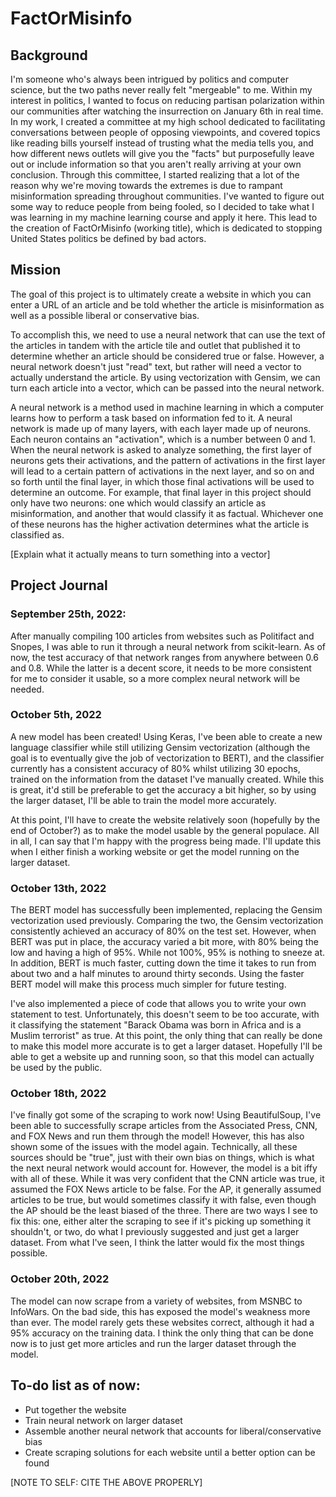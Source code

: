 # FactOrMisinfo

## Background

I'm someone who's always been intrigued by politics and computer science, but the two paths never really felt "mergeable" to me. Within my interest in politics, I wanted to focus on reducing partisan polarization within our communities after watching the insurrection on January 6th in real time. In my work, I created a committee at my high school dedicated to facilitating conversations between people of opposing viewpoints, and covered topics like reading bills yourself instead of trusting what the media tells you, and how different news outlets will give you the "facts" but purposefully leave out or include information so that you aren't really arriving at your own conclusion. Through this committee, I started realizing that a lot of the reason why we're moving towards the extremes is due to rampant misinformation spreading throughout communities. I've wanted to figure out some way to reduce people from being fooled, so I decided to take what I was learning in my machine learning course and apply it here. This lead to the creation of FactOrMisinfo (working title), which is dedicated to stopping United States politics be defined by bad actors.

## Mission

The goal of this project is to ultimately create a website in which you can enter a URL of an article and be told whether the article is misinformation as well as a possible liberal or conservative bias. 

To accomplish this, we need to use a neural network that can use the text of the articles in tandem with the article tile and outlet that published it to determine whether an article should be considered true or false. However, a neural network doesn't just "read" text, but rather will need a vector to actually understand the article. By using vectorization with Gensim, we can turn each article into a vector, which can be passed into the neural network. 

A neural network is a method used in machine learning in which a computer learns how to perform a task based on information fed to it. A neural network is made up of many layers, with each layer made up of neurons. Each neuron contains an "activation", which is a number between 0 and 1. When the neural network is asked to analyze something, the first layer of neurons gets their activations, and the pattern of activations in the first layer will lead to a certain pattern of activations in the next layer, and so on and so forth until the final layer, in which those final activations will be used to determine an outcome. For example, that final layer in this project should only have two neurons: one which would classify an article as misinformation, and another that would classify it as factual. Whichever one of these neurons has the higher activation determines what the article is classified as.

[Explain what it actually means to turn something into a vector]

## Project Journal

### September 25th, 2022:

After manually compiling 100 articles from websites such as Politifact and Snopes, I was able to run it through a neural network from scikit-learn. As of now, the test accuracy of that network ranges from anywhere between 0.6 and 0.8. While the latter is a decent score, it needs to be more consistent for me to consider it usable, so a more complex neural network will be needed.

### October 5th, 2022

A new model has been created! Using Keras, I've been able to create a new language classifier while still utilizing Gensim vectorization (although the goal is to eventually give the job of vectorization to BERT), and the classifier currently has a consistent accuracy of 80% whilst utilizing 30 epochs, trained on the information from the dataset I've manually created. While this is great, it'd still be preferable to get the accuracy a bit higher, so by using the larger dataset, I'll be able to train the model more accurately. 

At this point, I'll have to create the website relatively soon (hopefully by the end of October?) as to make the model usable by the general populace. All in all, I can say that I'm happy with the progress being made. I'll update this when I either finish a working website or get the model running on the larger dataset.

### October 13th, 2022

The BERT model has successfully been implemented, replacing the Gensim vectorization used previously. Comparing the two, the Gensim vectorization consistently achieved an accuracy of 80% on the test set. However, when BERT was put in place, the accuracy varied a bit more, with 80% being the low and having a high of 95%. While not 100%, 95% is nothing to sneeze at. In addition, BERT is much faster, cutting down the time it takes to run from about two and a half minutes to around thirty seconds. Using the faster BERT model will make this process much simpler for future testing. 

I've also implemented a piece of code that allows you to write your own statement to test. Unfortunately, this doesn't seem to be too accurate, with it classifying the statement "Barack Obama was born in Africa and is a Muslim terrorist" as true. At this point, the only thing that can really be done to make this model more accurate is to get a larger dataset. Hopefully I'll be able to get a website up and running soon, so that this model can actually be used by the public.

### October 18th, 2022
I've finally got some of the scraping to work now! Using BeautifulSoup, I've been able to successfully scrape articles from the Associated Press, CNN, and FOX News and run them through the model! However, this has also shown some of the issues with the model again. Technically, all these sources should be "true", just with their own bias on things, which is what the next neural network would account for. However, the model is a bit iffy with all of these. While it was very confident that the CNN article was true, it assumed the FOX News article to be false. For the AP, it generally assumed articles to be true, but would sometimes classify it with false, even though the AP should be the least biased of the three. There are two ways I see to fix this: one, either alter the scraping to see if it's picking up something it shouldn't, or two, do what I previously suggested and just get a larger dataset. From what I've seen, I think the latter would fix the most things possible.

### October 20th, 2022
The model can now scrape from a variety of websites, from MSNBC to InfoWars. On the bad side, this has exposed the model's weakness more than ever. The model rarely gets these websites correct, although it had a 95% accuracy on the training data. I think the only thing that can be done now is to just get more articles and run the larger dataset through the model.

## To-do list as of now:
- Put together the website
- Train neural network on larger dataset
- Assemble another neural network that accounts for liberal/conservative bias
- Create scraping solutions for each website until a better option can be found


[NOTE TO SELF: CITE THE ABOVE PROPERLY]
